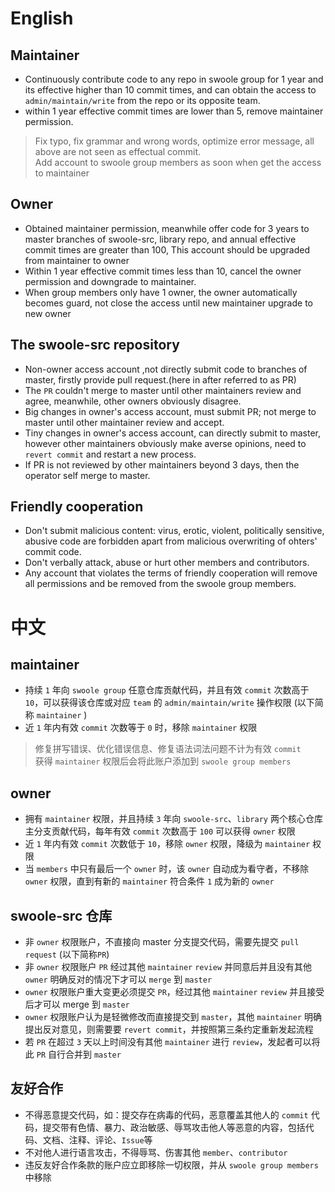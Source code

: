 
English
====

Maintainer
----
* Continuously contribute code to any repo in swoole group for 1 year and its effective higher than 10 commit times, and can obtain the access to `admin/maintain/write` from the repo or its opposite team.
* within 1 year effective commit times are lower than 5, remove maintainer permission.

> Fix typo, fix grammar and wrong words, optimize error message, all above are not seen as effectual commit.  
> Add account to swoole group members as soon when get the access to maintainer

Owner
----
* Obtained maintainer permission, meanwhile offer code for 3 years to master branches of swoole-src, library repo, and annual effective commit times are greater than 100, This account should be upgraded from maintainer to owner
* Within 1 year effective commit times less than 10, cancel the owner permission and downgrade to maintainer.
* When group members only have 1 owner, the owner automatically becomes guard, not close the access until new maintainer upgrade to new owner

The swoole-src repository
-----
* Non-owner access account ,not directly submit code to branches of master, firstly provide pull request.(here in after referred to as PR)
* The `PR` couldn't merge to master until other maintainers review and agree, meanwhile, other owners obviously disagree.
* Big changes in owner's access account, must submit PR; not merge to master until other maintainer review and accept.
* Tiny changes in owner's access account, can directly submit to master, however other maintainers obviously make averse opinions, need to `revert commit` and  restart a new process.
* If PR is not reviewed by other maintainers beyond 3 days, then the operator self merge to master.

Friendly cooperation
----
* Don't submit malicious content: virus, erotic, violent, politically sensitive, abusive code are forbidden apart from malicious overwriting of ohters' commit code.
* Don't verbally attack, abuse or hurt other members and contributors.
* Any account that violates the terms of friendly cooperation will remove all permissions and be removed from the swoole group members.


中文
====

maintainer
-----
* 持续 `1` 年向 `swoole group` 任意仓库贡献代码，并且有效 `commit` 次数高于 `10`，可以获得该仓库或对应 `team` 的 `admin/maintain/write` 操作权限 (以下简称 `maintainer` )
* 近 `1` 年内有效 `commit` 次数等于 `0` 时，移除 `maintainer` 权限

> 修复拼写错误、优化错误信息、修复语法词法问题不计为有效 `commit`  
> 获得 `maintainer` 权限后会将此账户添加到 `swoole group members`  

owner
-----

* 拥有 `maintainer` 权限，并且持续 `3` 年向 `swoole-src`、`library` 两个核心仓库主分支贡献代码，每年有效 `commit` 次数高于 `100` 可以获得 `owner` 权限
* 近 `1` 年内有效 `commit` 次数低于 `10`，移除 `owner` 权限，降级为 `maintainer` 权限
* 当 `members` 中只有最后一个 `owner` 时，该 `owner` 自动成为看守者，不移除 `owner` 权限，直到有新的 `maintainer` 符合条件 `1` 成为新的 `owner`

swoole-src 仓库
-----
* 非 `owner` 权限账户，不直接向 master 分支提交代码，需要先提交 `pull request` (以下简称`PR`)
* 非 `owner` 权限账户 `PR` 经过其他 `maintainer` `review` 并同意后并且没有其他 `owner` 明确反对的情况下才可以 `merge` 到 `master`
* `owner` 权限账户重大变更必须提交 `PR`，经过其他 `maintainer` `review` 并且接受后才可以 merge 到 `master`
* `owner` 权限账户认为是轻微修改而直接提交到 `master`，其他 `maintainer` 明确提出反对意见，则需要要 `revert commit`，并按照第三条约定重新发起流程
* 若 `PR` 在超过 `3` 天以上时间没有其他 `maintainer` 进行 `review`，发起者可以将此 `PR` 自行合并到 `master`


友好合作
-----
* 不得恶意提交代码，如：提交存在病毒的代码，恶意覆盖其他人的 `commit` 代码，提交带有色情、暴力、政治敏感、辱骂攻击他人等恶意的内容，包括代码、文档、注释、评论、`Issue`等
* 不对他人进行语言攻击，不得辱骂、伤害其他 `member`、`contributor`
* 违反友好合作条款的账户应立即移除一切权限，并从 `swoole group members` 中移除
